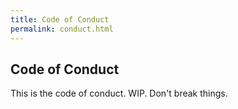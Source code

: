 ```yaml
---
title: Code of Conduct
permalink: conduct.html
---
```


## Code of Conduct

This is the code of conduct. WIP. Don't break things. 
